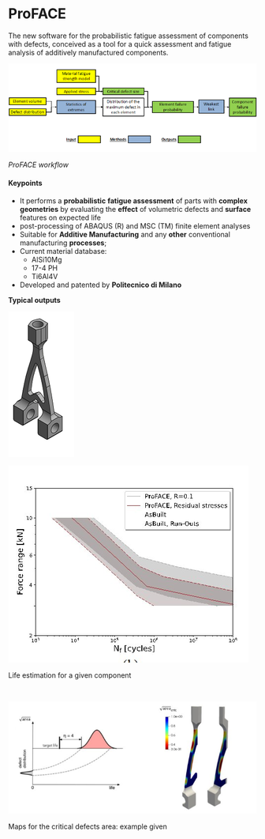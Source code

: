 # ProFACE

The new software for the probabilistic fatigue assessment of components
with defects, conceived as a tool for a quick assessment and fatigue
analysis of additively manufactured components.

![](images/home/img_1.png)

*ProFACE workflow*

#### Keypoints

- It performs a **probabilistic** **fatigue assessment** of parts with
  **complex geometries** by evaluating the **effect** of volumetric
  defects and **surface** features on expected life
- post-processing of ABAQUS (R) and MSC (TM) finite element analyses
- Suitable for **Additive Manufacturing** and any **other** conventional
  manufacturing **processes**;
- Current material database:
  - AlSi10Mg
  - 17-4 PH
  - Ti6Al4V
- Developed and patented by **Politecnico di Milano**

**Typical outputs**

![](images/home/image.png)

![](images/home/image.jpg)

Life estimation for a given component

 

![](images/home/image-1.jpg)

Maps for the critical defects area: example given
